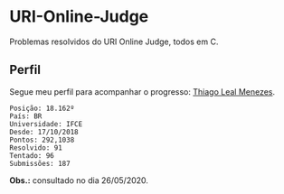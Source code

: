 # URI-Online-Judge
Problemas resolvidos do URI Online Judge, todos em C.

## Perfil
Segue meu perfil para acompanhar o progresso: [Thiago Leal Menezes](https://www.urionlinejudge.com.br/judge/pt/profile/295490).


    Posição: 18.162º
    País: BR
    Universidade: IFCE
    Desde: 17/10/2018
    Pontos: 292,1038
    Resolvido: 91
    Tentado: 96
    Submissões: 187

**Obs.:** consultado no dia 26/05/2020.